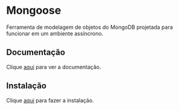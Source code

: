 # Mongoose

Ferramenta de modelagem de objetos do MongoDB projetada para funcionar em um ambiente assíncrono.

## Documentação

Clique [aqui](https://github.com/Automattic/mongoose) para ver a documentação.

## Instalação

Clique [aqui](https://www.npmjs.com/package/mongoose) para fazer a instalação.
